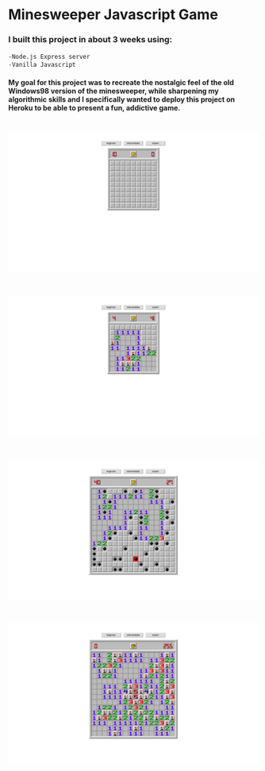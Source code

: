 # Minesweeper Javascript Game
### I built this project in about 3 weeks using:
    -Node.js Express server
    -Vanilla Javascript

#### My goal for this project was to recreate the nostalgic feel of the old Windows98 version of the minesweeper, while sharpening my algorithmic skills and I specifically wanted to deploy this project on Heroku to be able to present a fun, addictive game.

# ![beginner game](game-start.png)
# ![ongoing game](game-on.png)
# ![lost game](game-lost.png)
# ![won game](game-won.png)
